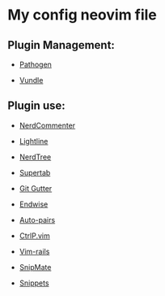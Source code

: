 <h1>My config neovim file</h1>


<h2>Plugin Management:</h2>

* [Pathogen](https://github.com/tpope/vim-pathogen)

* [Vundle](https://github.com/VundleVim/Vundle.vim)


<h2>Plugin use:</h2>

* [NerdCommenter](https://github.com/scrooloose/nerdcommenter)

* [Lightline](https://github.com/itchyny/lightline.vim)

* [NerdTree](https://github.com/scrooloose/nerdtree)

* [Supertab](https://github.com/ervandew/supertab)

* [Git Gutter](https://github.com/airblade/vim-gitgutter)

* [Endwise](https://github.com/tpope/vim-endwise)

* [Auto-pairs](https://github.com/jiangmiao/auto-pairs)

* [CtrlP.vim](https://github.com/ctrlpvim/ctrlp.vim)

* [Vim-rails](https://github.com/tpope/vim-rails)

* [SnipMate](https://github.com/garbas/vim-snipmate)

* [Snippets](https://github.com/honza/vim-snippets)
